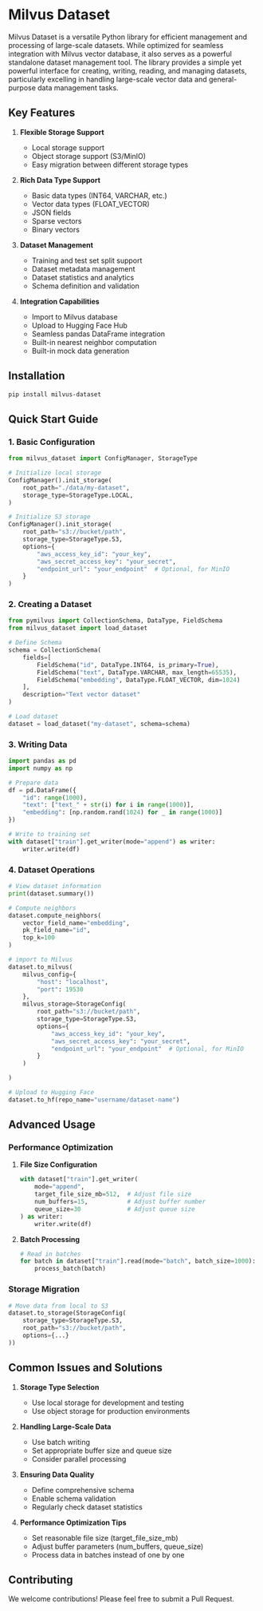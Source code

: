 # Milvus Dataset

Milvus Dataset is a versatile Python library for efficient management and processing of large-scale datasets. While optimized for seamless integration with Milvus vector database, it also serves as a powerful standalone dataset management tool. The library provides a simple yet powerful interface for creating, writing, reading, and managing datasets, particularly excelling in handling large-scale vector data and general-purpose data management tasks.

## Key Features

1. **Flexible Storage Support**
   - Local storage support
   - Object storage support (S3/MinIO)
   - Easy migration between different storage types

2. **Rich Data Type Support**
   - Basic data types (INT64, VARCHAR, etc.)
   - Vector data types (FLOAT_VECTOR)
   - JSON fields
   - Sparse vectors
   - Binary vectors

3. **Dataset Management**
   - Training and test set split support
   - Dataset metadata management
   - Dataset statistics and analytics
   - Schema definition and validation

4. **Integration Capabilities**
   - Import to Milvus database
   - Upload to Hugging Face Hub
   - Seamless pandas DataFrame integration
   - Built-in nearest neighbor computation
   - Built-in mock data generation

## Installation

```bash
pip install milvus-dataset
```

## Quick Start Guide

### 1. Basic Configuration

```python
from milvus_dataset import ConfigManager, StorageType

# Initialize local storage
ConfigManager().init_storage(
    root_path="./data/my-dataset",
    storage_type=StorageType.LOCAL,
)

# Initialize S3 storage
ConfigManager().init_storage(
    root_path="s3://bucket/path",
    storage_type=StorageType.S3,
    options={
        "aws_access_key_id": "your_key",
        "aws_secret_access_key": "your_secret",
        "endpoint_url": "your_endpoint"  # Optional, for MinIO
    }
)
```

### 2. Creating a Dataset

```python
from pymilvus import CollectionSchema, DataType, FieldSchema
from milvus_dataset import load_dataset

# Define Schema
schema = CollectionSchema(
    fields=[
        FieldSchema("id", DataType.INT64, is_primary=True),
        FieldSchema("text", DataType.VARCHAR, max_length=65535),
        FieldSchema("embedding", DataType.FLOAT_VECTOR, dim=1024)
    ],
    description="Text vector dataset"
)

# Load dataset
dataset = load_dataset("my-dataset", schema=schema)
```

### 3. Writing Data

```python
import pandas as pd
import numpy as np

# Prepare data
df = pd.DataFrame({
    "id": range(1000),
    "text": ["text_" + str(i) for i in range(1000)],
    "embedding": [np.random.rand(1024) for _ in range(1000)]
})

# Write to training set
with dataset["train"].get_writer(mode="append") as writer:
    writer.write(df)
```

### 4. Dataset Operations

```python
# View dataset information
print(dataset.summary())

# Compute neighbors
dataset.compute_neighbors(
    vector_field_name="embedding",
    pk_field_name="id",
    top_k=100
)

# import to Milvus
dataset.to_milvus(
    milvus_config={
        "host": "localhost",
        "port": 19530
    },
    milvus_storage=StorageConfig(
        root_path="s3://bucket/path",
        storage_type=StorageType.S3,
        options={
            "aws_access_key_id": "your_key",
            "aws_secret_access_key": "your_secret",
            "endpoint_url": "your_endpoint"  # Optional, for MinIO
        }
    )

)

# Upload to Hugging Face
dataset.to_hf(repo_name="username/dataset-name")
```

## Advanced Usage

### Performance Optimization

1. **File Size Configuration**
   ```python
   with dataset["train"].get_writer(
       mode="append",
       target_file_size_mb=512,  # Adjust file size
       num_buffers=15,           # Adjust buffer number
       queue_size=30             # Adjust queue size
   ) as writer:
       writer.write(df)
   ```

2. **Batch Processing**
   ```python
   # Read in batches
   for batch in dataset["train"].read(mode="batch", batch_size=1000):
       process_batch(batch)
   ```

### Storage Migration

```python
# Move data from local to S3
dataset.to_storage(StorageConfig(
    storage_type=StorageType.S3,
    root_path="s3://bucket/path",
    options={...}
))
```

## Common Issues and Solutions

1. **Storage Type Selection**
   - Use local storage for development and testing
   - Use object storage for production environments

2. **Handling Large-Scale Data**
   - Use batch writing
   - Set appropriate buffer size and queue size
   - Consider parallel processing

3. **Ensuring Data Quality**
   - Define comprehensive schema
   - Enable schema validation
   - Regularly check dataset statistics

4. **Performance Optimization Tips**
   - Set reasonable file size (target_file_size_mb)
   - Adjust buffer parameters (num_buffers, queue_size)
   - Process data in batches instead of one by one

## Contributing

We welcome contributions! Please feel free to submit a Pull Request.
